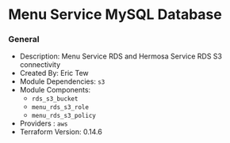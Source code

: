 # Menu Service MySQL Database

### General

* Description: Menu Service RDS and Hermosa Service RDS S3 connectivity
* Created By: Eric Tew
* Module Dependencies: `s3`
* Module Components:
  * `rds_s3_bucket`
  * `menu_rds_s3_role`
  * `menu_rds_s3_policy`
* Providers : `aws`
* Terraform Version: 0.14.6
